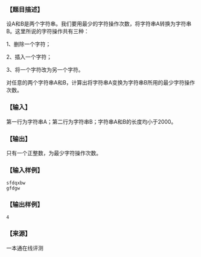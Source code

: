 ### 【题目描述】

设A和B是两个字符串。我们要用最少的字符操作次数，将字符串A转换为字符串B。这里所说的字符操作共有三种：

1、删除一个字符；

2、插入一个字符；

3、将一个字符改为另一个字符。

对任意的两个字符串A和B，计算出将字符串A变换为字符串B所用的最少字符操作次数。

### 【输入】

第一行为字符串A；第二行为字符串B；字符串A和B的长度均小于2000。

### 【输出】

只有一个正整数，为最少字符操作次数。

### 【输入样例】

```
sfdqxbw
gfdgw

```

### 【输出样例】

```
4
```


 ### 【来源】

 一本通在线评测 